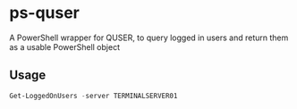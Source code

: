 # ps-quser
A PowerShell wrapper for QUSER, to query logged in users and return them as a usable PowerShell object

## Usage

```powershell
Get-LoggedOnUsers -server TERMINALSERVER01
```
